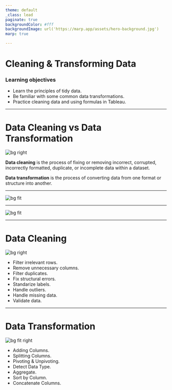 ```yaml
---
theme: default
_class: lead
paginate: true
backgroundColor: #fff
backgroundImage: url('https://marp.app/assets/hero-background.jpg')
marp: true

---
```


<!-- header: '05 Oct - Cleaning & Transforming Data' -->

# **Cleaning & Transforming Data**
### Learning objectives
- Learn the principles of tidy data.
- Be familiar with some common data transformations.
- Practice cleaning data and using formulas in Tableau.

---

# **Data Cleaning vs Data Transformation**

![bg right](https://i.imgur.com/6fsJp98.jpg)

**Data cleaning** is the process of fixing or removing incorrect, corrupted, incorrectly formatted, duplicate, or incomplete data within a dataset. 

**Data transformation** is the process of converting data from one format or structure into another. 

---

![bg fit](https://carpentries-incubator.github.io/open-science-with-r/img/05-tidydata-messy.jpg)

---

![bg fit](https://r4ds.had.co.nz/images/tidy-1.png)

---

# **Data Cleaning**

![bg right](https://psyteachr.github.io/msc-data-skills/images/memes/real_world_data.jpg)

- Filter irrelevant rows.
- Remove unnecessary columns.
- Filter duplicates.
- Fix structural errors.
- Standarize labels.
- Handle outliers.
- Handle missing data.
- Validate data.

---

# **Data Transformation**

![bg fit right](https://images.squarespace-cdn.com/content/v1/5cf6c4ed5171fc0001b43190/1611069608878-TJ33SH2M09MDAVXJ2Y7Y/data+engineers.png)

- Adding Columns.
- Splitting Columns.
- Pivoting & Unpivoting.
- Detect Data Type.
- Aggregate.
- Sort by Column.
- Concatenate Columns.